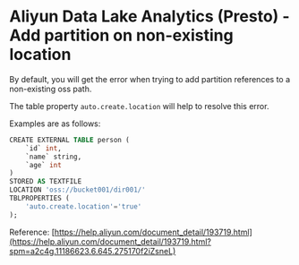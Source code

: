 # Aliyun Data Lake Analytics (Presto) - Add partition on non-existing location

By default, you will get the error when trying to add partition references to a non-existing oss path.

The table property `auto.create.location` will help to resolve this error. 

Examples are as follows:

```sql
​CREATE EXTERNAL TABLE person (
    `id` int,
    `name` string,
    `age` int    
)
STORED AS TEXTFILE
LOCATION 'oss://bucket001/dir001/'
TBLPROPERTIES (
    'auto.create.location'='true'
);​
```

Reference: [https://help.aliyun.com/document_detail/193719.html](https://help.aliyun.com/document_detail/193719.html?spm=a2c4g.11186623.6.645.275170f2iZsneL)
